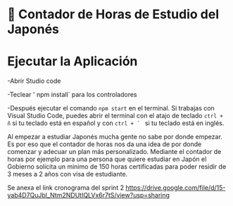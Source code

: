 # 📌 Contador de Horas de Estudio del Japonés

# Ejecutar la Aplicación
-Abrir Studio code 


-Teclear ' npm install` para los controladores


-Después ejecutar el comando `npm start` en el terminal. Si trabajas con Visual Studio Code, puedes abrir el terminal con el atajo de teclado `ctrl + ñ` si tu teclado está en español y con ``ctrl + ` `` si tu teclado está en inglés.

Al empezar a estudiar Japonés mucha gente no sabe por donde empezar. 
Es por eso que el contador de horas nos da una idea de por donde comenzar y 
adecuar un plan más personalizado. 
Mediante el contador de horas por ejemplo para una persona que quiere estudiar en Japón el Gobierno solicita un minimo de 150 horas certificadas para poder residir de 3 meses a 2 años con visa de estudiante. 

Se anexa el link cronograma del sprint 2 
https://drive.google.com/file/d/15-yab4D7QuJbl_Ntm2NDUtIQLVx6r7tS/view?usp=sharing
